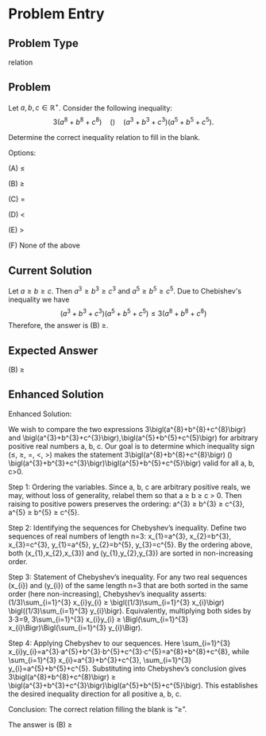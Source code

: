 # Problem Entry

## Problem Type
relation

## Problem
Let $a, b, c \in \mathbb{R}^{+}$. Consider the following inequality:
$$
3\left(a^{8}+b^{8}+c^{8}\right) \quad () \quad \left(a^{3}+b^{3}+c^{3}\right)\left(a^{5}+b^{5}+c^{5}\right) .
$$

Determine the correct inequality relation to fill in the blank.

Options:

(A) $\leq$ 

(B) $\geq$

(C) $=$ 

(D) $<$

(E) $>$

(F) None of the above

## Current Solution
Let $a \geq b \geq c$. Then $a^{3} \geq b^{3} \geq c^{3}$ and $a^{5} \geq b^{5} \geq c^{5}$.
Due to Chebishev's inequality we have
$$
\left(a^{3}+b^{3}+c^{3}\right)\left(a^{5}+b^{5}+c^{5}\right) \leq 3\left(a^{8}+b^{8}+c^{8}\right)
$$ Therefore, the answer is (B) $\geq$.

## Expected Answer
(B) $\geq$

## Enhanced Solution
Enhanced Solution:

We wish to compare the two expressions
 3\bigl(a^{8}+b^{8}+c^{8}\bigr)
and
 \bigl(a^{3}+b^{3}+c^{3}\bigr)\,\bigl(a^{5}+b^{5}+c^{5}\bigr)
for arbitrary positive real numbers a, b, c.  Our goal is to determine which inequality sign (≤, ≥, =, <, >) makes the statement
 3\bigl(a^{8}+b^{8}+c^{8}\bigr)  ()  \bigl(a^{3}+b^{3}+c^{3}\bigr)\bigl(a^{5}+b^{5}+c^{5}\bigr)
valid for all a, b, c>0.

Step 1: Ordering the variables.
Since a, b, c are arbitrary positive reals, we may, without loss of generality, relabel them so that
a ≥ b ≥ c > 0.
Then raising to positive powers preserves the ordering:
 a^{3} ≥ b^{3} ≥ c^{3},
 a^{5} ≥ b^{5} ≥ c^{5}.

Step 2: Identifying the sequences for Chebyshev’s inequality.
Define two sequences of real numbers of length n=3:
 x_{1}=a^{3},  x_{2}=b^{3},  x_{3}=c^{3},
 y_{1}=a^{5},  y_{2}=b^{5},  y_{3}=c^{5}.
By the ordering above, both (x_{1},x_{2},x_{3}) and (y_{1},y_{2},y_{3}) are sorted in non-increasing order.

Step 3: Statement of Chebyshev’s inequality.
For any two real sequences (x_{i}) and (y_{i}) of the same length n=3 that are both sorted in the same order (here non-increasing), Chebyshev’s inequality asserts:
 (1/3)\sum_{i=1}^{3} x_{i}y_{i}  ≥  \bigl((1/3)\sum_{i=1}^{3} x_{i}\bigr) \bigl((1/3)\sum_{i=1}^{3} y_{i}\bigr).
Equivalently, multiplying both sides by 3·3=9,
 3\sum_{i=1}^{3} x_{i}y_{i}  ≥  \Bigl(\sum_{i=1}^{3} x_{i}\Bigr)\Bigl(\sum_{i=1}^{3} y_{i}\Bigr).

Step 4: Applying Chebyshev to our sequences.
Here \sum_{i=1}^{3} x_{i}y_{i}=a^{3}·a^{5}+b^{3}·b^{5}+c^{3}·c^{5}=a^{8}+b^{8}+c^{8},
while
 \sum_{i=1}^{3} x_{i}=a^{3}+b^{3}+c^{3},
 \sum_{i=1}^{3} y_{i}=a^{5}+b^{5}+c^{5}.
Substituting into Chebyshev’s conclusion gives
 3\bigl(a^{8}+b^{8}+c^{8}\bigr)  ≥  \bigl(a^{3}+b^{3}+c^{3}\bigr)\bigl(a^{5}+b^{5}+c^{5}\bigr).
This establishes the desired inequality direction for all positive a, b, c.

Conclusion:
The correct relation filling the blank is “≥”.

The answer is (B) ≥
